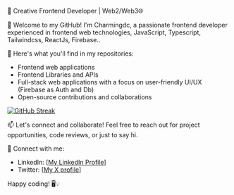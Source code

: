 🚀 Creative Frontend Developer | Web2/Web3🌐

👋 Welcome to my GitHub! I'm Charmingdc, a passionate frontend developer experienced in frontend web technologies, JavaScript, Typescript, Tailwindcss, ReactJs, Firebase..

🌟 Here's what you'll find in my repositories:
- Frontend web applications 
- Frontend Libraries and APIs 
- Full-stack web applications with a focus on user-friendly UI/UX (Firebase as Auth and Db)
- Open-source contributions and collaborations


<a href="https://git.io/streak-stats">
  <img src="https://github-readme-streak-stats.herokuapp.com?user=Charmingdc&theme=highcontrast" alt="GitHub Streak" />
</a>


📫 Let's connect and collaborate! Feel free to reach out for project opportunities, code reviews, or just to say hi.

🔗 Connect with me:
- LinkedIn: [[My LinkedIn Profile](https://www.linkedin.com/in/adebayo-muis/)]
- Twitter: [[My X profile](https://twitter.com/Charmingdc01)]

Happy coding! 🖥️💡
